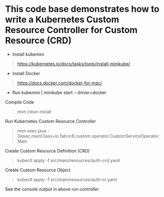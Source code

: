 # This code base demonstrates how to write a Kubernetes Custom Resource Controller for Custom Resource (CRD)

- Install kubemini
> https://kubernetes.io/docs/tasks/tools/install-minikube/

- Install Docker
> https://docs.docker.com/docker-for-mac/

- Run kubemini
| minikube start --driver=docker

Compile Code
> mvn clean install

Run Kubernetes Custom Resource Controller
> mvn exec:java -Dexec.mainClass=io.fabric8.custom.operator.CustomServiceOperatorMain

Create Custom Resource Definition (CRD) 
> kubectl apply -f src/main/resources/auth-crd.yaml

Create Custom Resource Object 
> kubectl apply -f src/main/resources/auth-cr.yaml

See the console output in above run controller
